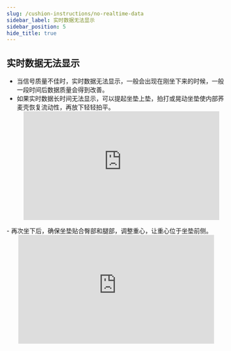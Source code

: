 ```yaml
---
slug: /cushion-instructions/no-realtime-data
sidebar_label: 实时数据无法显示
sidebar_position: 5
hide_title: true
---
```


## 实时数据无法显示

- 当信号质量不佳时，实时数据无法显示，一般会出现在刚坐下来的时候，一般一段时间后数据质量会得到改善。
- 如果实时数据长时间无法显示，可以提起坐垫上垫，拍打或晃动坐垫使内部荞麦壳恢复流动性，再放下轻轻拍平。
  <div align="center">
    <iframe
          src="https://flowtime.oss-cn-shanghai.aliyuncs.com/resources/Wearingtest0116/cn/cushion/Realignment-ch230116.mp4" 
          scrolling="no" 
          border="0" 
          frameborder="no" 
          framespacing="0" 
          allowfullscreen="true"
          width = "450"
          height = "250"
         > 
    </iframe>
</div>
- 再次坐下后，确保坐垫贴合臀部和腿部，调整重心，让重心位于坐垫前侧。
  <div align="center">
    <iframe
          src="https://flowtime.oss-cn-shanghai.aliyuncs.com/resources/Wearingtest0116/cn/cushion/CenterofGravity-ch230116.mp4" 
          scrolling="no" 
          border="0" 
          frameborder="no" 
          framespacing="0" 
          allowfullscreen="true"
          width = "450"
          height = "250"
         > 
    </iframe>
</div>